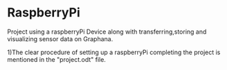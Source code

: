 # RaspberryPi
Project using a raspberryPi Device along with transferring,storing and visualizing sensor data on Graphana.

1)The clear procedure of setting up a raspberryPi completing the project is mentioned in the "project.odt" file.
